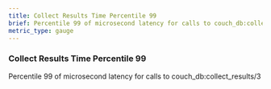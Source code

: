 ```yaml
---
title: Collect Results Time Percentile 99
brief: Percentile 99 of microsecond latency for calls to couch_db:collect_results/3
metric_type: gauge
---
```

### Collect Results Time Percentile 99

Percentile 99 of microsecond latency for calls to couch_db:collect_results/3